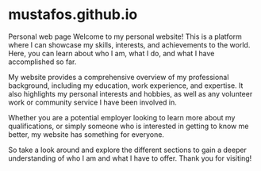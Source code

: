 # mustafos.github.io
Personal web page
Welcome to my personal website! This is a platform where I can showcase my skills, interests, and achievements to the world. Here, you can learn about who I am, what I do, and what I have accomplished so far. 

My website provides a comprehensive overview of my professional background, including my education, work experience, and expertise. It also highlights my personal interests and hobbies, as well as any volunteer work or community service I have been involved in.

Whether you are a potential employer looking to learn more about my qualifications, or simply someone who is interested in getting to know me better, my website has something for everyone. 

So take a look around and explore the different sections to gain a deeper understanding of who I am and what I have to offer. Thank you for visiting!
